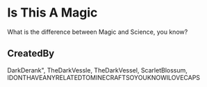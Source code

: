# Is This A Magic
What is the difference between Magic and Science, you know?
## CreatedBy

 DarkDerank",
 TheDarkVessle,
 TheDarkVessel,
 ScarletBlossum,
 IDONTHAVEANYRELATEDTOMINECRAFTSOYOUKNOWILOVECAPS